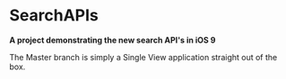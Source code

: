 # SearchAPIs
<b>A project demonstrating the new search API's in iOS 9</b>

The Master branch is simply a Single View application straight out of the box.
